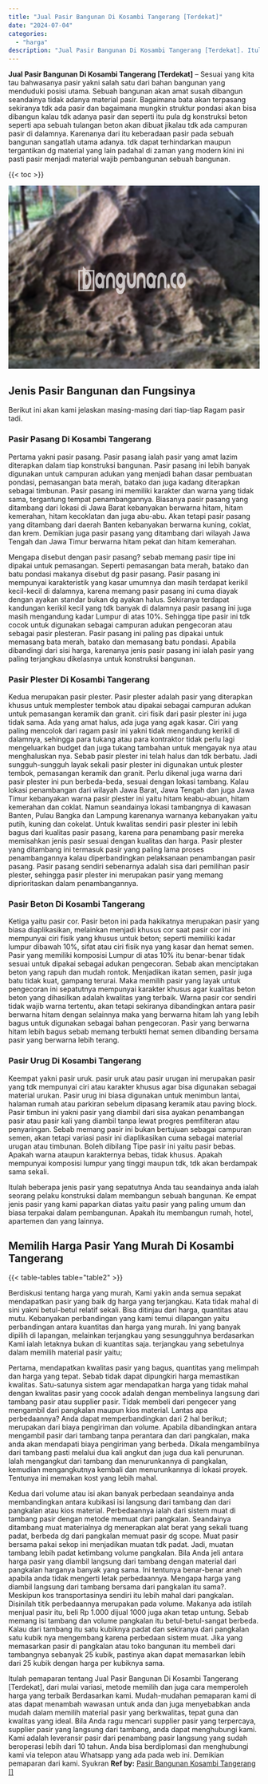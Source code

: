 ```yaml
---
title: "Jual Pasir Bangunan Di Kosambi Tangerang [Terdekat]"
date: "2024-07-04"
categories: 
  - "harga"
description: "Jual Pasir Bangunan Di Kosambi Tangerang [Terdekat]. Itulah pemaparan tentang Jual Pasir Bangunan Di Kosambi Tangerang [Terdekat], dari mulai variasi, meto..."
---
```


**Jual Pasir Bangunan Di Kosambi Tangerang \[Terdekat\]** – Sesuai yang kita tau bahwasanya pasir yakni salah satu dari bahan bangunan yang menduduki posisi utama. Sebuah bangunan akan amat susah dibangun seandainya tidak adanya material pasir. Bagaimana bata akan terpasang sekiranya tdk ada pasir dan bagaimana mungkin struktur pondasi akan bisa dibangun kalau tdk adanya pasir dan seperti itu pula dg konstruksi beton seperti apa sebuah tulangan beton akan dibuat jikalau tdk ada campuran pasir di dalamnya. Karenanya dari itu keberadaan pasir pada sebuah bangunan sangatlah utama adanya. tdk dapat terhindarkan maupun tergantikan dg material yang lain padahal di zaman yang modern kini ini pasti pasir menjadi material wajib pembangunan sebuah bangunan.

{{< toc >}}

![Jual Pasir Bangunan Di Kosambi Tangerang [Terdekat]](/images/jual-pasir-bangunan-71.png)

## Jenis Pasir Bangunan dan Fungsinya

Berikut ini akan kami jelaskan masing-masing dari tiap-tiap Ragam pasir tadi.

### Pasir Pasang Di Kosambi Tangerang

Pertama yakni pasir pasang. Pasir pasang ialah pasir yang amat lazim diterapkan dalam tiap konstruksi bangunan. Pasir pasang ini lebih banyak digunakan untuk campuran adukan yang menjadi bahan dasar pembuatan pondasi, pemasangan bata merah, batako dan juga kadang diterapkan sebagai timbunan. Pasir pasang ini memiliki karakter dan warna yang tidak sama, tergantung tempat penambangannya. Biasanya pasir pasang yang ditambang dari lokasi di Jawa Barat kebanyakan berwarna hitam, hitam kemerahan, hitam kecoklatan dan juga abu-abu. Akan tetapi pasir pasang yang ditambang dari daerah Banten kebanyakan berwarna kuning, coklat, dan krem. Demikian juga pasir pasang yang ditambang dari wilayah Jawa Tengah dan Jawa Timur berwarna hitam pekat dan hitam kemerahan.

Mengapa disebut dengan pasir pasang? sebab memang pasir tipe ini dipakai untuk pemasangan. Seperti pemasangan bata merah, batako dan batu pondasi makanya disebut dg pasir pasang. Pasir pasang ini mempunyai karakteristik yang kasar umumnya dan masih terdapat kerikil kecil-kecil di dalamnya, karena memang pasir pasang ini cuma diayak dengan ayakan standar bukan dg ayakan halus. Sekiranya terdapat kandungan kerikil kecil yang tdk banyak di dalamnya pasir pasang ini juga masih mengandung kadar Lumpur di atas 10%. Sehingga tipe pasir ini tdk cocok untuk digunakan sebagai campuran adukan pengecoran atau sebagai pasir plesteran. Pasir pasang ini paling pas dipakai untuk memasang bata merah, batako dan memasang batu pondasi. Apabila dibandingi dari sisi harga, karenanya jenis pasir pasang ini ialah pasir yang paling terjangkau dikelasnya untuk konstruksi bangunan.

### Pasir Plester Di Kosambi Tangerang

Kedua merupakan pasir plester. Pasir plester adalah pasir yang diterapkan khusus untuk memplester tembok atau dipakai sebagai campuran adukan untuk pemasangan keramik dan granit. ciri fisik dari pasir plester ini juga tidak sama. Ada yang amat halus, ada juga yang agak kasar. Ciri yang paling mencolok dari ragam pasir ini yakni tidak mengandung kerikil di dalamnya, sehingga para tukang atau para kontraktor tidak perlu lagi mengeluarkan budget dan juga tukang tambahan untuk mengayak nya atau menghaluskan nya. Sebab pasir plester ini telah halus dan tdk berbatu. Jadi sungguh-sungguh layak sekali pasir plester ini digunakan untuk plester tembok, pemasangan keramik dan granit. Perlu dikenal juga warna dari pasir plester ini pun berbeda-beda, sesuai dengan lokasi tambang. Kalau lokasi penambangan dari wilayah Jawa Barat, Jawa Tengah dan juga Jawa Timur kebanyakan warna pasir plester ini yaitu hitam keabu-abuan, hitam kemerahan dan coklat. Namun seandainya lokasi tambangnya di kawasan Banten, Pulau Bangka dan Lampung karenanya warnanya kebanyakan yaitu putih, kuning dan cokelat. Untuk kwalitas sendiri pasir plester ini lebih bagus dari kualitas pasir pasang, karena para penambang pasir mereka memisahkan jenis pasir sesuai dengan kualitas dan harga. Pasir plester yang ditambang ini termasuk pasir yang paling lama proses penambangannya kalau diperbandingkan pelaksanaan penambangan pasir pasang. Pasir pasang sendiri sebenarnya adalah sisa dari pemilihan pasir plester, sehingga pasir plester ini merupakan pasir yang memang diprioritaskan dalam penambangannya.

### Pasir Beton Di Kosambi Tangerang

Ketiga yaitu pasir cor. Pasir beton ini pada hakikatnya merupakan pasir yang biasa diaplikasikan, melainkan menjadi khusus cor saat pasir cor ini mempunyai ciri fisik yang khusus untuk beton; seperti memiliki kadar lumpur dibawah 10%, sifat atau ciri fisik nya yang kasar dan hemat semen. Pasir yang memiliki komposisi Lumpur di atas 10% itu benar-benar tidak sesuai untuk dipakai sebagai adukan pengecoran. Sebab akan menciptakan beton yang rapuh dan mudah rontok. Menjadikan ikatan semen, pasir juga batu tidak kuat, gampang terurai. Maka memilih pasir yang layak untuk pengecoran ini sepatutnya mempunyai karakter khusus agar kualitas beton beton yang dihasilkan adalah kwalitas yang terbaik. Warna pasir cor sendiri tidak wajib warna tertentu, akan tetapi sekiranya dibandingkan antara pasir berwarna hitam dengan selainnya maka yang berwarna hitam lah yang lebih bagus untuk digunakan sebagai bahan pengecoran. Pasir yang berwarna hitam lebih bagus sebab memang terbukti hemat semen dibanding bersama pasir yang berwarna lebih terang.

### Pasir Urug Di Kosambi Tangerang

Keempat yakni pasir uruk. pasir uruk atau pasir urugan ini merupakan pasir yang tdk mempunyai ciri atau karakter khusus agar bisa digunakan sebagai material urukan. Pasir urug ini biasa digunakan untuk menimbun lantai, halaman rumah atau parkiran sebelum dipasang keramik atau paving block. Pasir timbun ini yakni pasir yang diambil dari sisa ayakan penambangan pasir atau pasir kali yang diambil tanpa lewat progres pemfilteran atau penyaringan. Sebab memang pasir ini bukan bertujuan sebagai campuran semen, akan tetapi variasi pasir ini diaplikasikan cuma sebagai material urugan atau timbunan. Boleh dibilang Tipe pasir ini yaitu pasir bebas. Apakah warna ataupun karakternya bebas, tidak khusus. Apakah mempunyai komposisi lumpur yang tinggi maupun tdk, tdk akan berdampak sama sekali.

Itulah beberapa jenis pasir yang sepatutnya Anda tau seandainya anda ialah seorang pelaku konstruksi dalam membangun sebuah bangunan. Ke empat jenis pasir yang kami paparkan diatas yaitu pasir yang paling umum dan biasa terpakai dalam pembangunan. Apakah itu membangun rumah, hotel, apartemen dan yang lainnya.

## Memilih Harga Pasir Yang Murah Di Kosambi Tangerang

{{< table-tables table="table2" >}}

Berdiskusi tentang harga yang murah, Kami yakin anda semua sepakat mendapatkan pasir yang baik dg harga yang terjangkau. Kata tidak mahal di sini yakni betul-betul relatif sekali. Bisa ditinjau dari harga, quantitas atau mutu. Kebanyakan perbandingan yang kami temui dilapangan yaitu perbandingan antara kuantitas dan harga yang murah. Ini yang banyak dipilih di lapangan, melainkan terjangkau yang sesungguhnya berdasarkan Kami ialah letaknya bukan di kuantitas saja. terjangkau yang sebetulnya dalam memilih material pasir yaitu;

Pertama, mendapatkan kwalitas pasir yang bagus, quantitas yang melimpah dan harga yang tepat. Sebab tidak dapat dipungkiri harga memastikan kwalitas. Satu-satunya sistem agar mendapatkan harga yang tidak mahal dengan kwalitas pasir yang cocok adalah dengan membelinya langsung dari tambang pasir atau supplier pasir. Tidak membeli dari pengecer yang mengambil dari pangkalan maupun kios material. Lantas apa perbedaannya? Anda dapat memperbandingkan dari 2 hal berikut; merupakan dari biaya pengiriman dan volume. Apabila dibandingkan antara mengambil pasir dari tambang tanpa perantara dan dari pangkalan, maka anda akan mendapati biaya pengiriman yang berbeda. Dikala mengambilnya dari tambang pasti melalui dua kali angkut dan juga dua kali penurunan. Ialah mengangkut dari tambang dan menurunkannya di pangkalan, kemudian mengangkutnya kembali dan menurunkannya di lokasi proyek. Tentunya ini memakan kost yang lebih mahal.

Kedua dari volume atau isi akan banyak perbedaan seandainya anda membandingkan antara kubikasi isi langsung dari tambang dan dari pangkalan atau kios material. Perbedaannya ialah dari sistem muat di tambang pasir dengan metode memuat dari pangkalan. Seandainya ditambang muat materialnya dg menerapkan alat berat yang sekali tuang padat, berbeda dg dari pangkalan memuat pasir dg scope. Muat pasir bersama pakai sekop ini menjadikan muatan tdk padat. Jadi, muatan tambang lebih padat ketimbang volume pangkalan. Bila Anda jeli antara harga pasir yang diambil langsung dari tambang dengan material dari pangkalan harganya banyak yang sama. Ini tentunya benar-benar aneh apabila anda tidak mengerti letak perbedaannya. Mengapa harga yang diambil langsung dari tambang bersama dari pangkalan itu sama?. Meskipun kos transportasinya sendiri itu lebih mahal dari pangkalan. Disinilah titik perbedaannya merupakan pada volume. Makanya ada istilah menjual pasir itu, beli Rp 1.000 dijual 1000 juga akan tetap untung. Sebab memang isi tambang dan volume pangkalan itu betul-betul-sangat berbeda. Kalau dari tambang itu satu kubiknya padat dan sekiranya dari pangkalan satu kubik nya mengembang karena perbedaan sistem muat. Jika yang memasarkan pasir di pangkalan atau toko bangunan itu membeli dari tambangnya sebanyak 25 kubik, pastinya akan dapat memasarkan lebih dari 25 kubik dengan harga per kubiknya sama.

Itulah pemaparan tentang Jual Pasir Bangunan Di Kosambi Tangerang \[Terdekat\], dari mulai variasi, metode memilih dan juga cara memperoleh harga yang terbaik Berdasarkan kami. Mudah-mudahan pemaparan kami di atas dapat menambah wawasan untuk anda dan juga menyebabkan anda mudah dalam memilih material pasir yang berkwalitas, tepat guna dan kwalitas yang ideal. Bila Anda ragu mencari supplier pasir yang terpercaya, supplier pasir yang langsung dari tambang, anda dapat menghubungi kami. Kami adalah leveransir pasir dari penambang pasir langsung yang sudah beroperasi lebih dari 10 tahun. Anda bisa berdiplomasi dan menghubungi kami via telepon atau Whatsapp yang ada pada web ini. Demikian pemaparan dari kami. Syukran
**Ref by:** [Pasir Bangunan Kosambi Tangerang []](https://id.wikipedia.org/wiki/Pasir)
